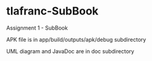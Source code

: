 # tlafranc-SubBook
Assignment 1 - SubBook

APK file is in app/build/outputs/apk/debug subdirectory

UML diagram and JavaDoc are in doc subdirectory
